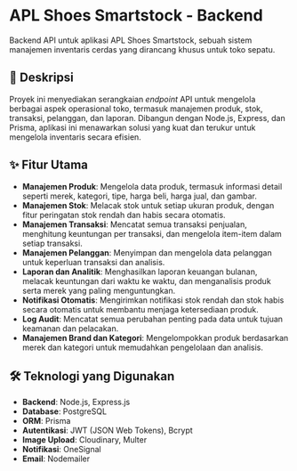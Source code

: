 # APL Shoes Smartstock - Backend

Backend API untuk aplikasi APL Shoes Smartstock, sebuah sistem manajemen inventaris cerdas yang dirancang khusus untuk toko sepatu.

## 📝 Deskripsi

Proyek ini menyediakan serangkaian *endpoint* API untuk mengelola berbagai aspek operasional toko, termasuk manajemen produk, stok, transaksi, pelanggan, dan laporan. Dibangun dengan Node.js, Express, dan Prisma, aplikasi ini menawarkan solusi yang kuat dan terukur untuk mengelola inventaris secara efisien.

## ✨ Fitur Utama

* **Manajemen Produk**: Mengelola data produk, termasuk informasi detail seperti merek, kategori, tipe, harga beli, harga jual, dan gambar.
* **Manajemen Stok**: Melacak stok untuk setiap ukuran produk, dengan fitur peringatan stok rendah dan habis secara otomatis.
* **Manajemen Transaksi**: Mencatat semua transaksi penjualan, menghitung keuntungan per transaksi, dan mengelola item-item dalam setiap transaksi.
* **Manajemen Pelanggan**: Menyimpan dan mengelola data pelanggan untuk keperluan transaksi dan analisis.
* **Laporan dan Analitik**: Menghasilkan laporan keuangan bulanan, melacak keuntungan dari waktu ke waktu, dan menganalisis produk serta merek yang paling menguntungkan.
* **Notifikasi Otomatis**: Mengirimkan notifikasi stok rendah dan stok habis secara otomatis untuk membantu menjaga ketersediaan produk.
* **Log Audit**: Mencatat semua perubahan penting pada data untuk tujuan keamanan dan pelacakan.
* **Manajemen Brand dan Kategori**: Mengelompokkan produk berdasarkan merek dan kategori untuk memudahkan pengelolaan dan analisis.

## 🛠️ Teknologi yang Digunakan

* **Backend**: Node.js, Express.js
* **Database**: PostgreSQL
* **ORM**: Prisma
* **Autentikasi**: JWT (JSON Web Tokens), Bcrypt
* **Image Upload**: Cloudinary, Multer
* **Notifikasi**: OneSignal
* **Email**: Nodemailer
